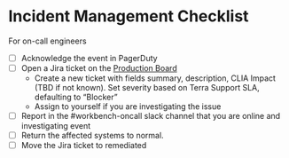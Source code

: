 # Incident Management Checklist
For on-call engineers

- [ ] Acknowledge the event in PagerDuty
- [ ] Open a Jira ticket on the [Production Board](https://broadworkbench.atlassian.net/secure/RapidBoard.jspa?rapidView=15&projectKey=PROD&selectedIssue=PROD-324)
    - Create a new ticket with fields summary, description, CLIA Impact (TBD if not known).  Set severity based on Terra Support SLA, defaulting to “Blocker”
    - Assign to yourself if you are investigating the issue
- [ ] Report in the #workbench-oncall slack channel that you are online and investigating event
- [ ] Return the affected systems to normal.
- [ ] Move the Jira ticket to remediated
